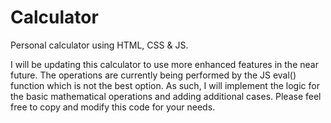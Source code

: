 # Calculator
Personal calculator using HTML, CSS &amp; JS. 

I will be updating this calculator to use more enhanced features in the near future. The operations are currently being performed by the JS eval() function which is not the best option. As such, I will implement the logic for the basic mathematical operations and adding additional cases. Please feel free to copy and modify this code for your needs.
